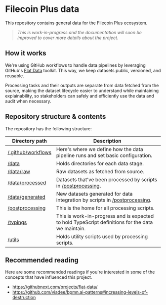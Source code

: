 # Filecoin Plus data

This repository contains general data for the Filecoin Plus ecosystem.

> *This is work-in-progress and the documentation will soon be improved to cover more details about the project.*

## How it works

We're using GitHub workflows to handle data pipelines by leveraging GitHub's [Flat Data](https://githubnext.com/projects/flat-data/) toolkit. This way, we keep datasets public, versioned, and reusable.

Processing tasks and their outputs are separate from data fetched from the source, making the dataset lifecycle easier to understand while maintaining explainability, so stakeholders can safely and efficiently use the data and audit when necessary.

## Repository structure & contents

The repository has the following structure:

Directory path | Description
-------------- | -----------
[/.github/workflows](/.github/workflows) | Here's where we define how the data pipeline runs and set basic configuration.
[/data](/data) | Holds directories for each data stage.
[/data/raw](/data/raw) | Raw datasets as fetched from source.
[/data/processed](/data/processed) | Datasets that've been processed by scripts in [/postprocessing](/postprocessing).
[/data/generated](/data/generated) | New datasets generated for data integration by scripts in [/postprocessing](/postprocessing).
[/postprocessing](/postprocessing) | This is the home for all processing scripts.
[/typings](/typings) | This is work-in-progress and is expected to hold TypeScript definitions for the data we maintain.
[/utils](/utils) | Holds utility scripts used by processing scripts.

## Recommended reading

Here are some recommended readings if you're interested in some of the concepts that have influenced this project.
- https://githubnext.com/projects/flat-data/
- https://github.com/viadee/bpmn.ai-patterns#increasing-levels-of-destruction

